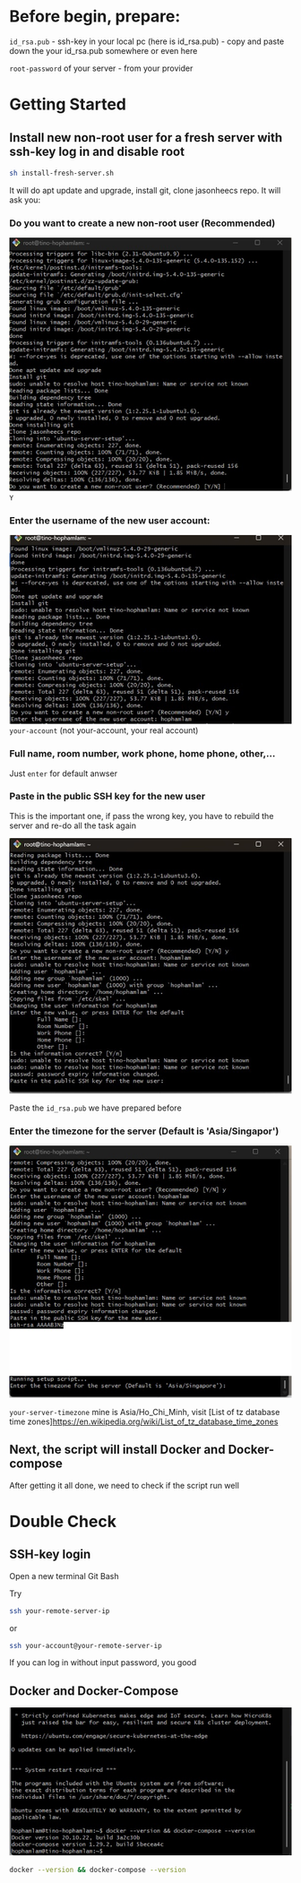 # Before begin, prepare:

`id_rsa.pub` - ssh-key in your local pc (here is id_rsa.pub) - copy and paste down the your id_rsa.pub somewhere or even here

`root-password` of your server - from your provider

# Getting Started

## Install new non-root user for a fresh server with ssh-key log in and disable root

```bash
sh install-fresh-server.sh
```

It will do apt update and upgrade, install git, clone jasonheecs repo. It will ask you:

### Do you want to create a new non-root user (Recommended)

![create-new-non-root-user](image/create-new-non-root-user.jpg)
`Y`

### Enter the username of the new user account:

![new-user-account](image/new-user-account.jpg)
`your-account` (not your-account, your real account)

### Full name, room number, work phone, home phone, other,...

Just `enter` for default anwser

### Paste in the public SSH key for the new user

This is the important one, if pass the wrong key, you have to rebuild the server and re-do all the task again

![ssh-key](image/ssh-key.jpg)

Paste the `id_rsa.pub` we have prepared before

### Enter the timezone for the server (Default is 'Asia/Singapor')

![timezone](image/timezone.jpg)

`your-server-timezone` mine is Asia/Ho_Chi_Minh, visit [List of tz database time zones]https://en.wikipedia.org/wiki/List_of_tz_database_time_zones

## Next, the script will install Docker and Docker-compose

After getting it all done, we need to check if the script run well

# Double Check

## SSH-key login

Open a new terminal Git Bash

Try

```bash
ssh your-remote-server-ip
```

or

```bash
ssh your-account@your-remote-server-ip
```

If you can log in without input password, you good

## Docker and Docker-Compose

![docker](image/docker.jpg)

```bash
docker --version && docker-compose --version
```
